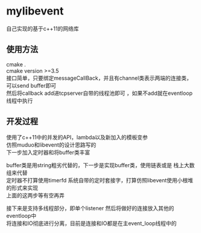 # mylibevent
自己实现的基于c++11的网络库 

## 使用方法  
cmake .  
cmake version >=3.5  
接口简单，只要绑定messageCallBack，并且有channel类表示两端的连接类，可以send buffer即可  
然后将callback add进tcpserver自带的线程池即可 ，如果不add就在eventloop线程中执行   

## 开发过程  
使用了c++11中的并发的API，lambda以及新加入的模板变参  
仿照muduo和libevent的设计思路写的  
下一步加入定时器和将buffer类丰富  

buffer类是用string粗劣代替的，下一步是实现buffer类，使用链表或是 栈上大数组来代替  
定时器不打算使用timerfd 系统自带的定时套接字，打算仿照libevent使用小根堆的形式来实现  
上面的这两步等有空再弄  

接下来是支持多线程部分，即单个listener 然后将做好的连接放入其他的eventloop中  
将连接和IO彻底进行分离，目前是连接和IO都是在主event_loop线程中的  
